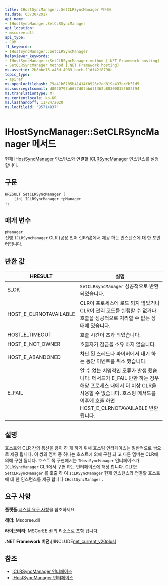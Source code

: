 ```yaml
---
title: IHostSyncManager::SetCLRSyncManager 메서드
ms.date: 03/30/2017
api_name:
- IHostSyncManager.SetCLRSyncManager
api_location:
- mscoree.dll
api_type:
- COM
f1_keywords:
- IHostSyncManager::SetCLRSyncManager
helpviewer_keywords:
- IHostSyncManager::SetCLRSyncManager method [.NET Framework hosting]
- SetCLRSyncManager method [.NET Framework hosting]
ms.assetid: 2b8bbe76-a45d-4989-bacb-11df42f8798c
topic_type:
- apiref
ms.openlocfilehash: 79a41b6705b41414f0926c2ed819e437ecfb51d5
ms.sourcegitcommit: d8020797a6657d0fbbdff362b80300815f682f94
ms.translationtype: MT
ms.contentlocale: ko-KR
ms.lasthandoff: 11/24/2020
ms.locfileid: "95714837"
---
```

# <a name="ihostsyncmanagersetclrsyncmanager-method"></a>IHostSyncManager::SetCLRSyncManager 메서드

현재 [IHostSyncManager](ihostsyncmanager-interface.md) 인스턴스와 연결할 [ICLRSyncManager](iclrsyncmanager-interface.md) 인스턴스를 설정 합니다.  
  
## <a name="syntax"></a>구문  
  
```cpp  
HRESULT SetCLRSyncManager (  
    [in] ICLRSyncManager *pManager  
);  
```  
  
## <a name="parameters"></a>매개 변수  

 `pManager`  
 진행 `ICLRSyncManager` CLR (공용 언어 런타임)에서 제공 하는 인스턴스에 대 한 포인터입니다.  
  
## <a name="return-value"></a>반환 값  
  
|HRESULT|설명|  
|-------------|-----------------|  
|S_OK|`SetCLRSyncManager` 성공적으로 반환 되었습니다.|  
|HOST_E_CLRNOTAVAILABLE|CLR이 프로세스에 로드 되지 않았거나 CLR이 관리 코드를 실행할 수 없거나 호출을 성공적으로 처리할 수 없는 상태에 있습니다.|  
|HOST_E_TIMEOUT|호출 시간이 초과 되었습니다.|  
|HOST_E_NOT_OWNER|호출자가 잠금을 소유 하지 않습니다.|  
|HOST_E_ABANDONED|차단 된 스레드나 파이버에서 대기 하는 동안 이벤트를 취소 했습니다.|  
|E_FAIL|알 수 없는 치명적인 오류가 발생 했습니다. 메서드가 E_FAIL 반환 하는 경우 해당 프로세스 내에서 더 이상 CLR을 사용할 수 없습니다. 호스팅 메서드를 이후에 호출 하면 HOST_E_CLRNOTAVAILABLE 반환 됩니다.|  
  
## <a name="remarks"></a>설명  

 호스트와 CLR 간의 통신을 용이 하 게 하기 위해 호스팅 인터페이스는 일반적으로 쌍으로 제공 됩니다. 이 쌍의 멤버 중 하나는 호스트에 의해 구현 되 고 다른 멤버는 CLR에 의해 구현 됩니다. 호스트 쪽 구현에서는 `IHostSyncManager` 인터페이스가 `ICLRSyncManager` CLR에서 구현 하는 인터페이스에 해당 합니다. CLR은 `SetCLRSyncManager` 를 호출 하 여 `ICLRSyncManager` 현재 인스턴스와 연결할 호스트에 대 한 인스턴스를 제공 합니다 `IHostSyncManager` .  
  
## <a name="requirements"></a>요구 사항  

 **플랫폼:**[시스템 요구 사항](../../get-started/system-requirements.md)을 참조하세요.  
  
 **헤더:** Mscoree.dll  
  
 **라이브러리:** MSCorEE.dll의 리소스로 포함 됩니다.  
  
 **.NET Framework 버전:**[!INCLUDE[net_current_v20plus](../../../../includes/net-current-v20plus-md.md)]  
  
## <a name="see-also"></a>참조

- [ICLRSyncManager 인터페이스](iclrsyncmanager-interface.md)
- [IHostSyncManager 인터페이스](ihostsyncmanager-interface.md)

